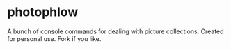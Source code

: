# photophlow
A bunch of console commands for dealing with picture collections. Created for personal use. Fork if you like.
